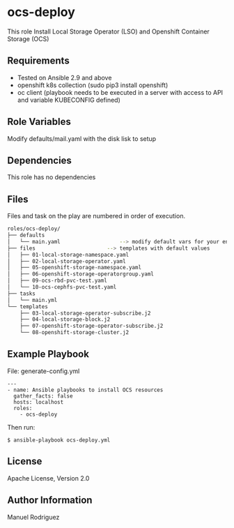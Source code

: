 
ocs-deploy
=========

This role Install Local Storage Operator (LSO) and Openshift Container Storage (OCS)

Requirements
------------

- Tested on Ansible 2.9 and above
- openshift k8s collection (sudo pip3 install openshift)
- oc client (playbook needs to be executed in a server with access to API and variable KUBECONFIG defined)

Role Variables
--------------

Modify defaults/mail.yaml with the disk lisk to setup


Dependencies
------------

This role has no dependencies


Files
------------

Files and task on the play are numbered in order of execution.

```bash
roles/ocs-deploy/
├── defaults
│   └── main.yaml					--> modify default vars for your env
├── files						--> templates with default values
│   ├── 01-local-storage-namespace.yaml
│   ├── 02-local-storage-operator.yaml
│   ├── 05-openshift-storage-namespace.yaml
│   ├── 06-openshift-storage-operatorgroup.yaml
│   ├── 09-ocs-rbd-pvc-test.yaml
│   └── 10-ocs-cephfs-pvc-test.yaml
├── tasks
│   └── main.yml
└── templates
    ├── 03-local-storage-operator-subscribe.j2
    ├── 04-local-storage-block.j2
    ├── 07-openshift-storage-operator-subscribe.j2
    └── 08-openshift-storage-cluster.j2
```

Example Playbook
----------------

File: generate-config.yml
```
---
- name: Ansible playbooks to install OCS resources
  gather_facts: false
  hosts: localhost
  roles:
    - ocs-deploy
```

Then run:
```
$ ansible-playbook ocs-deploy.yml

```

License
-------

Apache License, Version 2.0

Author Information
------------------

Manuel Rodriguez


